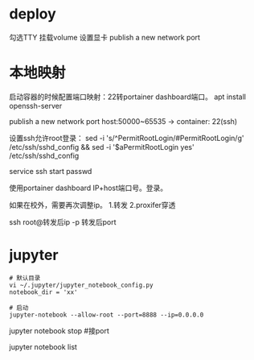 
# deploy

勾选TTY
挂载volume
设置显卡
publish a new network port





# 本地映射


启动容器的时候配置端口映射：22转portainer dashboard端口。
apt install openssh-server

publish a new network port
host:50000~65535  ->   container:  22(ssh)

设置ssh允许root登录：
sed -i 's/^PermitRootLogin/#PermitRootLogin/g' /etc/ssh/sshd_config && sed -i '$aPermitRootLogin yes' /etc/ssh/sshd_config

service ssh start
passwd


使用portainer dashboard IP+host端口号。登录。

如果在校外，需要再次调整ip。
    1.转发
    2.proxifer穿透

ssh root@转发后ip -p 转发后port


# jupyter
    # 默认目录
    vi ~/.jupyter/jupyter_notebook_config.py  
    notebook_dir = 'xx'

    # 启动
    jupyter-notebook --allow-root --port=8888 --ip=0.0.0.0

jupyter notebook stop 
#接port

    
jupyter notebook list